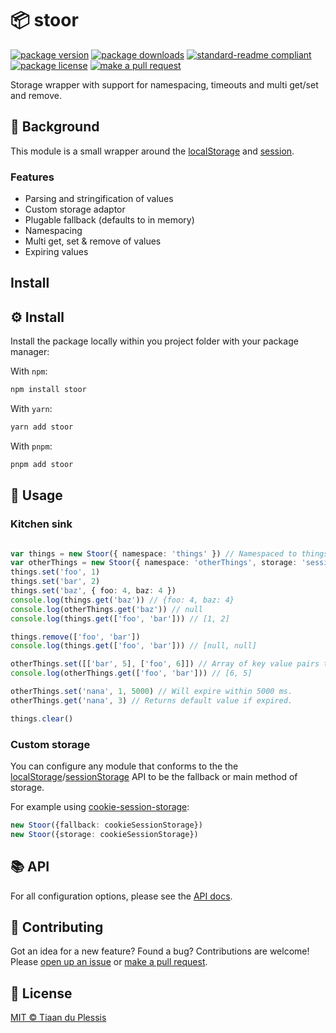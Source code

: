 
# 📦 stoor
[![package version](https://img.shields.io/npm/v/stoor.svg?style=flat-square)](https://npmjs.org/package/stoor)
[![package downloads](https://img.shields.io/npm/dm/stoor.svg?style=flat-square)](https://npmjs.org/package/stoor)
[![standard-readme compliant](https://img.shields.io/badge/readme%20style-standard-brightgreen.svg?style=flat-square)](https://github.com/RichardLitt/standard-readme)
[![package license](https://img.shields.io/npm/l/stoor.svg?style=flat-square)](https://npmjs.org/package/stoor)
[![make a pull request](https://img.shields.io/badge/PRs-welcome-brightgreen.svg?style=flat-square)](http://makeapullrequest.com)

Storage wrapper with support for namespacing, timeouts and multi get/set and remove.

## 👀 Background

This module is a small wrapper around the [localStorage](https://developer.mozilla.org/en/docs/Web/API/Window/localStorage) and [session](https://developer.mozilla.org/en-US/docs/Web/API/Window/sessionStorage).

### Features

- Parsing and stringification of values
- Custom storage adaptor
- Plugable fallback (defaults to in memory)
- Namespacing
- Multi get, set & remove of values
- Expiring values

## Install

## ⚙️ Install

Install the package locally within you project folder with your package manager:

With `npm`:
```sh
npm install stoor
```

With `yarn`:
```sh
yarn add stoor
```

With `pnpm`:
```sh
pnpm add stoor
```

## 📖 Usage

### Kitchen sink

```ts

var things = new Stoor({ namespace: 'things' }) // Namespaced to things and uses local storage
var otherThings = new Stoor({ namespace: 'otherThings', storage: 'session' }) // Namespaced to other things and uses Session storage
things.set('foo', 1)
things.set('bar', 2)
things.set('baz', { foo: 4, baz: 4 })
console.log(things.get('baz')) // {foo: 4, baz: 4}
console.log(otherThings.get('baz')) // null
console.log(things.get(['foo', 'bar'])) // [1, 2]

things.remove(['foo', 'bar'])
console.log(things.get(['foo', 'bar'])) // [null, null]

otherThings.set([['bar', 5], ['foo', 6]]) // Array of key value pairs to multi set
console.log(otherThings.get(['foo', 'bar'])) // [6, 5]

otherThings.set('nana', 1, 5000) // Will expire within 5000 ms.
otherThings.get('nana', 3) // Returns default value if expired.

things.clear()
```

### Custom storage

You can configure any module that conforms to the the [localStorage](https://developer.mozilla.org/en/docs/Web/API/Window/localStorage)/[sessionStorage](https://developer.mozilla.org/en-US/docs/Web/API/Window/sessionStorage) API to be the fallback or main method of storage.


For example using [cookie-session-storage](https://github.com/tiaanduplessis/cookie-session-storage):

```ts
new Stoor({fallback: cookieSessionStorage})
new Stoor({storage: cookieSessionStorage})
```

## 📚 API

For all configuration options, please see the [API docs](https://paka.dev/npm/stoor).

## 💬 Contributing

Got an idea for a new feature? Found a bug? Contributions are welcome! Please [open up an issue](https://github.com/tiaanduplessis/stoor/issues) or [make a pull request](https://makeapullrequest.com/).

## 🪪 License

[MIT © Tiaan du Plessis](./LICENSE)
    